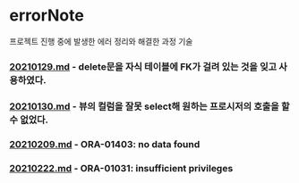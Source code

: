 # errorNote
프로젝트 진행 중에 발생한 에러 정리와 해결한 과정 기술<br>

### [20210129.md](./20210129.md, "delete문을 자식 테이블에 FK가 걸려 있는 것을 잊고 사용하였다.") - delete문을 자식 테이블에 FK가 걸려 있는 것을 잊고 사용하였다.

### [20210130.md](./20210130.md, "뷰의 컬럼을 잘못 select해 원하는 프로시저의 호출을 할 수 없었다.") - 뷰의 컬럼을 잘못 select해 원하는 프로시저의 호출을 할 수 없었다.

### [20210209.md](./20210209.md, "ORA-01403: no data found") - ORA-01403: no data found

### [20210222.md](./20210222.md, "ORA-01031: insufficient privileges") - ORA-01031: insufficient privileges

